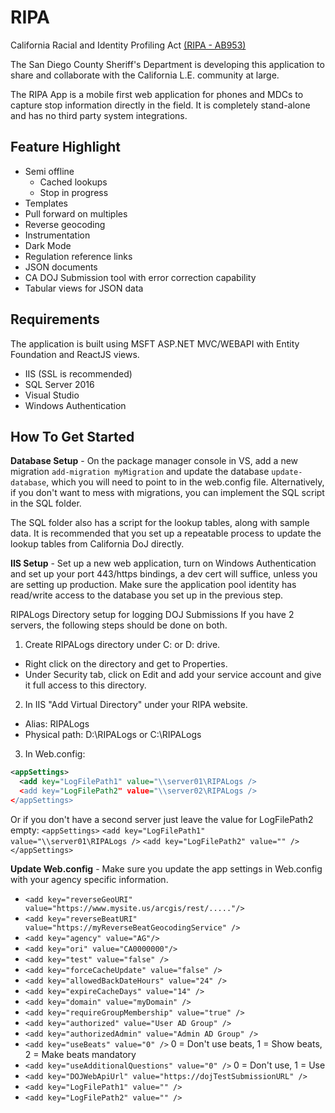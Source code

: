# RIPA
California Racial and Identity Profiling Act [(RIPA - AB953)](https://oag.ca.gov/ab953/regulations)

The San Diego County Sheriff's Department is developing this application to share and collaborate with the California L.E. community at large.

The RIPA App is a mobile first web application for phones and MDCs to capture stop information directly in the field. It is completely stand-alone and has no third party system integrations.

## Feature Highlight

* Semi offline
  * Cached lookups
  * Stop in progress
* Templates
* Pull forward on multiples
* Reverse geocoding
* Instrumentation
* Dark Mode
* Regulation reference links
* JSON documents
* CA DOJ Submission tool with error correction capability
* Tabular views for JSON data

## Requirements

The application is built using MSFT ASP.NET MVC/WEBAPI with Entity Foundation and ReactJS views. 

* IIS (SSL is recommended)
* SQL Server 2016
* Visual Studio 
* Windows Authentication

## How To Get Started

**Database Setup** - On the package manager console in VS, add a new migration `add-migration myMigration` and update the database `update-database`, which you will need to point to in the web.config file. Alternatively, if you don't want to mess with migrations, you can implement the SQL script in the SQL folder.

The SQL folder also has a script for the lookup tables, along with sample data. It is recommended that you set up a repeatable process to update the lookup tables from California DoJ directly.

**IIS Setup** - Set up a new web application, turn on Windows Authentication and set up your port 443/https bindings, a dev cert will suffice, unless you are setting up production. Make sure the application pool identity has read/write access to the database you set up in the previous step.

RIPALogs Directory setup for logging DOJ Submissions
   If you have 2 servers, the following steps should be done on both.
1.	Create RIPALogs directory under C: or D: drive.
  *	Right click on the directory and get to Properties.
  *	Under Security tab, click on Edit and add your service account and give it full access to this directory.
2.	In IIS "Add Virtual Directory" under your RIPA website.
  *	Alias: RIPALogs
  *	Physical path: D:\RIPALogs or C:\RIPALogs
3. In Web.config:
  ``` xml
  <appSettings>
    <add key="LogFilePath1" value="\\server01\RIPALogs />
    <add key="LogFilePath2" value="\\server02\RIPALogs />
  </appSettings>
  ```
  Or if you don't have a second server just leave the value for LogFilePath2 empty:
  `<appSettings>`
    `<add key="LogFilePath1" value="\\server01\RIPALogs />`
    `<add key="LogFilePath2" value="" />`
  `</appSettings>`

**Update Web.config** - Make sure you update the app settings in Web.config with your agency specific information.
* `<add key="reverseGeoURI" value="https://www.mysite.us/arcgis/rest/....."/>`
* `<add key="reverseBeatURI" value="https://myReverseBeatGeocodingService" />`
* `<add key="agency" value="AG"/>`
* `<add key="ori" value="CA0000000"/>`
* `<add key="test" value="false" />`
* `<add key="forceCacheUpdate" value="false" />`
* `<add key="allowedBackDateHours" value="24" />`
* `<add key="expireCacheDays" value="14" />`
* `<add key="domain" value="myDomain" />`
* `<add key="requireGroupMembership" value="true" />`
* `<add key="authorized" value="User AD Group" />`
* `<add key="authorizedAdmin" value="Admin AD Group" />`
* `<add key="useBeats" value="0" />` 0 = Don't use beats, 1 = Show beats, 2 = Make beats mandatory
* `<add key="useAdditionalQuestions" value="0" />` 0 = Don't use, 1 = Use
* `<add key="DOJWebApiUrl" value="https://dojTestSubmissionURL" />`
* `<add key="LogFilePath1" value="" />`
* `<add key="LogFilePath2" value="" />`


